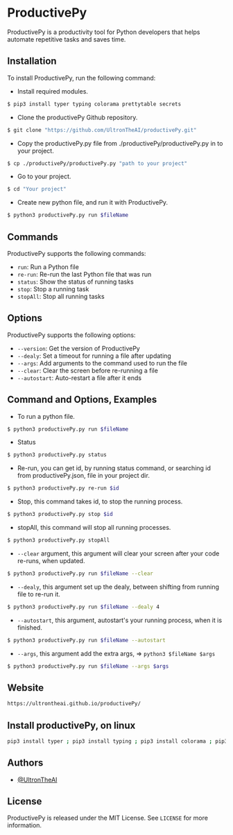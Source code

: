 # ProductivePy

ProductivePy is a productivity tool for Python developers that helps automate repetitive tasks and saves time.

## Installation

To install ProductivePy, run the following command:
- Install required modules.
```sh
$ pip3 install typer typing colorama prettytable secrets
```
- Clone the productivePy Github repository.
```bash
$ git clone "https://github.com/UltronTheAI/productivePy.git"
```
- Copy the productivePy.py file from ./productivePy/productivePy.py in to your project.
```bash
$ cp ./productivePy/productivePy.py "path to your project"
```
- Go to your project.
```bash
$ cd "Your project"
```
- Create new python file, and run it with ProductivePy.
```bash
$ python3 productivePy.py run $fileName
```

## Commands

ProductivePy supports the following commands:

- `run`: Run a Python file
- `re-run`: Re-run the last Python file that was run
- `status`: Show the status of running tasks
- `stop`: Stop a running task
- `stopAll`: Stop all running tasks

## Options

ProductivePy supports the following options:

- `--version`: Get the version of ProductivePy
- `--dealy`: Set a timeout for running a file after updating
- `--args`: Add arguments to the command used to run the file
- `--clear`: Clear the screen before re-running a file
- `--autostart`: Auto-restart a file after it ends

## Command and Options, Examples
- To run a python file.
```bash
$ python3 productivePy.py run $fileName
```
- Status
```bash
$ python3 productivePy.py status
```
- Re-run, you can get id, by running status command, or searching id from productivePy.json, file in your project dir.
```bash
$ python3 productivePy.py re-run $id
```
- Stop, this command takes id, to stop the running process.
```bash
$ python3 productivePy.py stop $id
```
- stopAll, this command will stop all running processes.
```bash
$ python3 productivePy.py stopAll
```
- `--clear` argument, this argument will clear your screen after your code re-runs, when updated.
```bash
$ python3 productivePy.py run $fileName --clear
```
- `--dealy`, this argument set up the dealy, between shifting from running file to re-run it.
```bash
$ python3 productivePy.py run $fileName --dealy 4
```
- `--autostart`, this argument, autostart's your running process, when it is finished.
```bash
$ python3 productivePy.py run $fileName --autostart
```
- `--args`, this argument add the extra args, => `python3 $fileName $args`
```bash
$ python3 productivePy.py run $fileName --args $args
```
## Website
```bash
https://ultrontheai.github.io/productivePy/
```
## Install productivePy, on linux
```bash
pip3 install typer ; pip3 install typing ; pip3 install colorama ; pip3 install prettytable ; pip3 install secrets ; pip3 install pyinstaller ; git clone "https://github.com/UltronTheAI/productivePy.git" ; pyinstaller -F ./productivePy/productivePy.py ; chmod +x ./dist/productivePy ; mkdir -p ~/bin/productivePy ; cp ./dist/productivePy ~/bin/productivePy ; echo 'export PATH="$HOME/bin/productivePy:$PATH"' >> ~/.zshrc ; source ~/.zshrc ; echo "Installation completed!"
```
## Authors

- [@UltronTheAI](https://github.com/UltronTheAI)


## License

ProductivePy is released under the MIT License. See `LICENSE` for more information.
